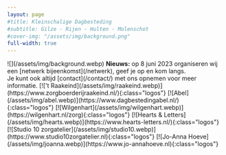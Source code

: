 ```yaml
---
layout: page
#title: Kleinschalige Dagbesteding
#subtitle: Gilze - Rijen - Hulten - Molenschot
#cover-img: "/assets/img/background.png"
full-width: true
---
```

<span class="plaatje">
![](/assets/img/background.webp)
</span>

<span class="nieuws-tekst">
<b>Nieuws:</b> op 8 juni 2023 organiseren wij een [netwerk bijeenkomst](/netwerk), geef je op en kom langs.<br/>
Je kunt ook altijd [contact](/contact/) met ons opnemen voor meer informatie.
</span>

<span class="logos">
[!['t Raakeind](/assets/img/raakeind.webp)](https://www.zorgboerderijraakeind.nl/){:class="logos"}
[![Abel](/assets/img/abel.webp)](https://www.dagbestedingabel.nl/){:class="logos"}
[![Wilgenhart](/assets/img/wilgenhart.webp)](https://wilgenhart.nl/zorg){:class="logos"}
[![Hearts & Letters](/assets/img/hearts.webp)](https://www.hearts-letters.nl/){:class="logos"}
[![Studio 10 zorgatelier](/assets/img/studio10.webp)](https://www.studio10zorgatelier.nl){:class="logos"}
[![Jo-Anna Hoeve](/assets/img/joanna.webp)](https://www.jo-annahoeve.nl){:class="logos"}
</span>
